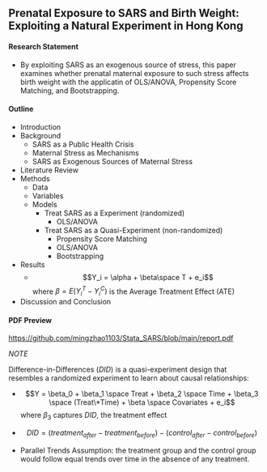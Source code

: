 ## Prenatal Exposure to SARS and Birth Weight: Exploiting a Natural Experiment in Hong Kong

#### Research Statement 

- By exploiting SARS as an exogenous source of stress, this paper examines whether prenatal maternal exposure to such stress affects birth weight with the applicatin of OLS/ANOVA, Propensity Score Matching, and Bootstrapping.

#### Outline

- Introduction
- Background
  - SARS as a Public Health Crisis
  - Maternal Stress as Mechanisms
  - SARS as Exogenous Sources of Maternal Stress
- Literature Review
- Methods
  - Data
  - Variables
  - Models
    - Treat SARS as a Experiment (randomized)
      - OLS/ANOVA
    - Treat SARS as a Quasi-Experiment (non-randomized)
      - Propensity Score Matching
      - OLS/ANOVA
      - Bootstrapping
- Results
  - $$Y_i = \alpha + \beta\space T + e_i$$ where $\beta = E(Y_i^T - Y_i^C)$ is the Average Treatment Effect (ATE) 
- Discussion and Conclusion

#### PDF Preview

https://github.com/mingzhao1103/Stata_SARS/blob/main/report.pdf



*NOTE*


Difference-in-Differences ($DID$) is a quasi-experiment design that resembles a randomized experiment to learn about causal relationships: 

  - $$Y = \beta_0 + \beta_1 \space Treat + \beta_2 \space Time + \beta_3 \space (Treat\*Time) + \beta \space Covariates + e_i$$ where $\beta_3$ captures $DID$, the treatment effect
       
  - $$DID = (treatment_{after} - treatment_{before}) - (control_{after} - control_{before})$$

  - Parallel Trends Assumption: the treatment group and the control group would follow equal trends over time in the absence of any treatment.



